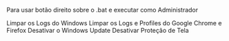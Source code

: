 Para usar botão direito sobre o .bat e executar como Administrador

Limpar os Logs do Windows
Limpar os Logs e Profiles do Google Chrome e Firefox
Desativar o Windows Update
Desativar Proteção de Tela  
